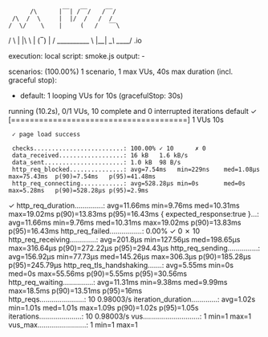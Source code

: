 
          /\      |‾‾| /‾‾/   /‾‾/   
     /\  /  \     |  |/  /   /  /    
    /  \/    \    |     (   /   ‾‾\  
/          \   |  |\  \ |  (‾)  |
/ __________ \  |__| \__\ \_____/ .io

execution: local
script: smoke.js
output: -

scenarios: (100.00%) 1 scenario, 1 max VUs, 40s max duration (incl. graceful stop):
* default: 1 looping VUs for 10s (gracefulStop: 30s)


running (10.2s), 0/1 VUs, 10 complete and 0 interrupted iterations
default ✓ [======================================] 1 VUs  10s

     ✓ page load success

     checks.........................: 100.00% ✓ 10      ✗ 0  
     data_received..................: 16 kB   1.6 kB/s
     data_sent......................: 1.0 kB  98 B/s
     http_req_blocked...............: avg=7.54ms   min=229ns    med=1.08µs   max=75.43ms  p(90)=7.54ms   p(95)=41.48ms 
     http_req_connecting............: avg=528.28µs min=0s       med=0s       max=5.28ms   p(90)=528.28µs p(95)=2.9ms   
✓ http_req_duration..............: avg=11.66ms  min=9.76ms   med=10.31ms  max=19.02ms  p(90)=13.83ms  p(95)=16.43ms
{ expected_response:true }...: avg=11.66ms  min=9.76ms   med=10.31ms  max=19.02ms  p(90)=13.83ms  p(95)=16.43ms
http_req_failed................: 0.00%   ✓ 0       ✗ 10
http_req_receiving.............: avg=201.8µs  min=127.56µs med=198.65µs max=316.64µs p(90)=272.22µs p(95)=294.43µs
http_req_sending...............: avg=156.92µs min=77.73µs  med=145.26µs max=306.3µs  p(90)=185.28µs p(95)=245.79µs
http_req_tls_handshaking.......: avg=5.55ms   min=0s       med=0s       max=55.56ms  p(90)=5.55ms   p(95)=30.56ms
http_req_waiting...............: avg=11.31ms  min=9.38ms   med=9.99ms   max=18.5ms   p(90)=13.51ms  p(95)=16ms    
http_reqs......................: 10      0.98003/s
iteration_duration.............: avg=1.02s    min=1.01s    med=1.01s    max=1.09s    p(90)=1.02s    p(95)=1.05s   
iterations.....................: 10      0.98003/s
vus............................: 1       min=1     max=1
vus_max........................: 1       min=1     max=1
